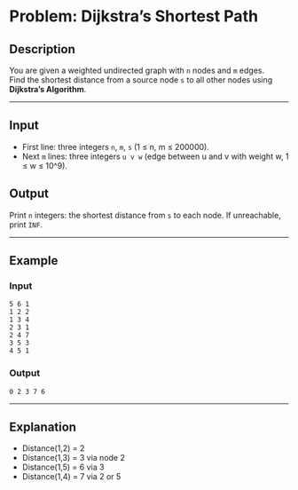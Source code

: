 # Problem: Dijkstra’s Shortest Path

## Description
You are given a weighted undirected graph with `n` nodes and `m` edges.  
Find the shortest distance from a source node `s` to all other nodes using **Dijkstra’s Algorithm**.

---

## Input
- First line: three integers `n`, `m`, `s` (1 ≤ n, m ≤ 200000).  
- Next `m` lines: three integers `u v w` (edge between u and v with weight w, 1 ≤ w ≤ 10^9).  

## Output
Print `n` integers: the shortest distance from `s` to each node. If unreachable, print `INF`.

---

## Example

### Input
```
5 6 1
1 2 2
1 3 4
2 3 1
2 4 7
3 5 3
4 5 1
```

### Output
```
0 2 3 7 6
```

---

## Explanation
- Distance(1,2) = 2  
- Distance(1,3) = 3 via node 2  
- Distance(1,5) = 6 via 3  
- Distance(1,4) = 7 via 2 or 5
